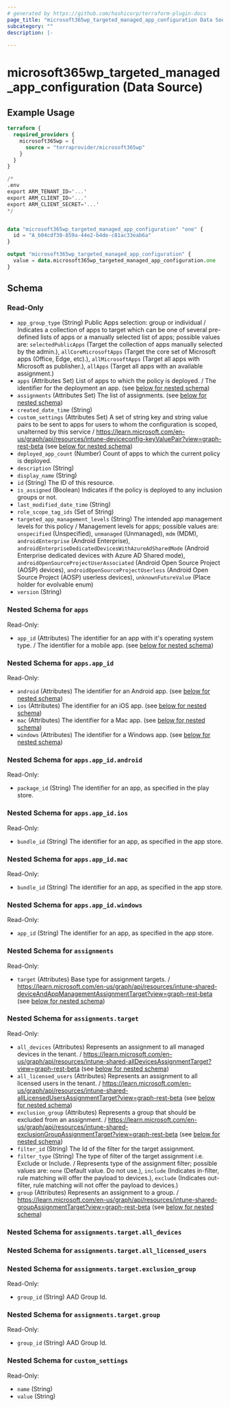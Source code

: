 ```yaml
---
# generated by https://github.com/hashicorp/terraform-plugin-docs
page_title: "microsoft365wp_targeted_managed_app_configuration Data Source - microsoft365wp"
subcategory: ""
description: |-
  
---
```


# microsoft365wp_targeted_managed_app_configuration (Data Source)



## Example Usage

```terraform
terraform {
  required_providers {
    microsoft365wp = {
      source = "terraprovider/microsoft365wp"
    }
  }
}

/*
.env
export ARM_TENANT_ID='...'
export ARM_CLIENT_ID='...'
export ARM_CLIENT_SECRET='...'
*/


data "microsoft365wp_targeted_managed_app_configuration" "one" {
  id = "A_b04cdf30-859a-44e2-b4de-c81ac33eab6a"
}

output "microsoft365wp_targeted_managed_app_configuration" {
  value = data.microsoft365wp_targeted_managed_app_configuration.one
}
```

<!-- schema generated by tfplugindocs -->
## Schema

### Read-Only

- `app_group_type` (String) Public Apps selection: group or individual / Indicates a collection of apps to target which can be one of several pre-defined lists of apps or a manually selected list of apps; possible values are: `selectedPublicApps` (Target the collection of apps manually selected by the admin.), `allCoreMicrosoftApps` (Target the core set of Microsoft apps (Office, Edge, etc).), `allMicrosoftApps` (Target all apps with Microsoft as publisher.), `allApps` (Target all apps with an available assignment.)
- `apps` (Attributes Set) List of apps to which the policy is deployed. / The identifier for the deployment an app. (see [below for nested schema](#nestedatt--apps))
- `assignments` (Attributes Set) The list of assignments. (see [below for nested schema](#nestedatt--assignments))
- `created_date_time` (String)
- `custom_settings` (Attributes Set) A set of string key and string value pairs to be sent to apps for users to whom the configuration is scoped, unalterned by this service / https://learn.microsoft.com/en-us/graph/api/resources/intune-deviceconfig-keyValuePair?view=graph-rest-beta (see [below for nested schema](#nestedatt--custom_settings))
- `deployed_app_count` (Number) Count of apps to which the current policy is deployed.
- `description` (String)
- `display_name` (String)
- `id` (String) The ID of this resource.
- `is_assigned` (Boolean) Indicates if the policy is deployed to any inclusion groups or not.
- `last_modified_date_time` (String)
- `role_scope_tag_ids` (Set of String)
- `targeted_app_management_levels` (String) The intended app management levels for this policy / Management levels for apps; possible values are: `unspecified` (Unspecified), `unmanaged` (Unmanaged), `mdm` (MDM), `androidEnterprise` (Android Enterprise), `androidEnterpriseDedicatedDevicesWithAzureAdSharedMode` (Android Enterprise dedicated devices with Azure AD Shared mode), `androidOpenSourceProjectUserAssociated` (Android Open Source Project (AOSP) devices), `androidOpenSourceProjectUserless` (Android Open Source Project (AOSP) userless devices), `unknownFutureValue` (Place holder for evolvable enum)
- `version` (String)

<a id="nestedatt--apps"></a>
### Nested Schema for `apps`

Read-Only:

- `app_id` (Attributes) The identifier for an app with it's operating system type. / The identifier for a mobile app. (see [below for nested schema](#nestedatt--apps--app_id))

<a id="nestedatt--apps--app_id"></a>
### Nested Schema for `apps.app_id`

Read-Only:

- `android` (Attributes) The identifier for an Android app. (see [below for nested schema](#nestedatt--apps--app_id--android))
- `ios` (Attributes) The identifier for an iOS app. (see [below for nested schema](#nestedatt--apps--app_id--ios))
- `mac` (Attributes) The identifier for a Mac app. (see [below for nested schema](#nestedatt--apps--app_id--mac))
- `windows` (Attributes) The identifier for a Windows app. (see [below for nested schema](#nestedatt--apps--app_id--windows))

<a id="nestedatt--apps--app_id--android"></a>
### Nested Schema for `apps.app_id.android`

Read-Only:

- `package_id` (String) The identifier for an app, as specified in the play store.


<a id="nestedatt--apps--app_id--ios"></a>
### Nested Schema for `apps.app_id.ios`

Read-Only:

- `bundle_id` (String) The identifier for an app, as specified in the app store.


<a id="nestedatt--apps--app_id--mac"></a>
### Nested Schema for `apps.app_id.mac`

Read-Only:

- `bundle_id` (String) The identifier for an app, as specified in the app store.


<a id="nestedatt--apps--app_id--windows"></a>
### Nested Schema for `apps.app_id.windows`

Read-Only:

- `app_id` (String) The identifier for an app, as specified in the app store.




<a id="nestedatt--assignments"></a>
### Nested Schema for `assignments`

Read-Only:

- `target` (Attributes) Base type for assignment targets. / https://learn.microsoft.com/en-us/graph/api/resources/intune-shared-deviceAndAppManagementAssignmentTarget?view=graph-rest-beta (see [below for nested schema](#nestedatt--assignments--target))

<a id="nestedatt--assignments--target"></a>
### Nested Schema for `assignments.target`

Read-Only:

- `all_devices` (Attributes) Represents an assignment to all managed devices in the tenant. / https://learn.microsoft.com/en-us/graph/api/resources/intune-shared-allDevicesAssignmentTarget?view=graph-rest-beta (see [below for nested schema](#nestedatt--assignments--target--all_devices))
- `all_licensed_users` (Attributes) Represents an assignment to all licensed users in the tenant. / https://learn.microsoft.com/en-us/graph/api/resources/intune-shared-allLicensedUsersAssignmentTarget?view=graph-rest-beta (see [below for nested schema](#nestedatt--assignments--target--all_licensed_users))
- `exclusion_group` (Attributes) Represents a group that should be excluded from an assignment. / https://learn.microsoft.com/en-us/graph/api/resources/intune-shared-exclusionGroupAssignmentTarget?view=graph-rest-beta (see [below for nested schema](#nestedatt--assignments--target--exclusion_group))
- `filter_id` (String) The Id of the filter for the target assignment.
- `filter_type` (String) The type of filter of the target assignment i.e. Exclude or Include. / Represents type of the assignment filter; possible values are: `none` (Default value. Do not use.), `include` (Indicates in-filter, rule matching will offer the payload to devices.), `exclude` (Indicates out-filter, rule matching will not offer the payload to devices.)
- `group` (Attributes) Represents an assignment to a group. / https://learn.microsoft.com/en-us/graph/api/resources/intune-shared-groupAssignmentTarget?view=graph-rest-beta (see [below for nested schema](#nestedatt--assignments--target--group))

<a id="nestedatt--assignments--target--all_devices"></a>
### Nested Schema for `assignments.target.all_devices`


<a id="nestedatt--assignments--target--all_licensed_users"></a>
### Nested Schema for `assignments.target.all_licensed_users`


<a id="nestedatt--assignments--target--exclusion_group"></a>
### Nested Schema for `assignments.target.exclusion_group`

Read-Only:

- `group_id` (String) AAD Group Id.


<a id="nestedatt--assignments--target--group"></a>
### Nested Schema for `assignments.target.group`

Read-Only:

- `group_id` (String) AAD Group Id.




<a id="nestedatt--custom_settings"></a>
### Nested Schema for `custom_settings`

Read-Only:

- `name` (String)
- `value` (String)
